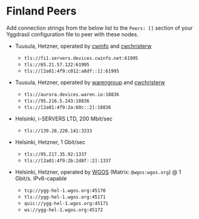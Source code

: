 # Finland Peers

Add connection strings from the below list to the `Peers: []` section of your
Yggdrasil configuration file to peer with these nodes.

* Tuusula, Hetzner, operated by [cwinfo](https://cwinfo.net) and [cwchristerw](https://christerwaren.fi)
  * `tls://fi1.servers.devices.cwinfo.net:61995`
  * `tls://65.21.57.122:61995`
  * `tls://[2a01:4f9:c012:a8df::1]:61995`

* Tuusula, Hetzner, operated by [warengroup](https://waren.io) and [cwchristerw](https://christerwaren.fi)
  * `tls://aurora.devices.waren.io:18836`
  * `tls://95.216.5.243:18836`
  * `tls://[2a01:4f9:2a:60c::2]:18836`
  
* Helsinki, i-SERVERS LTD, 200 Mbit/sec
  * `tls://139.28.220.141:3333`

* Helsinki, Hetzner, 1 Gbit/sec
  * `tls://95.217.35.92:1337`
  * `tls://[2a01:4f9:2b:2d8f::2]:1337`

* Helsinki, Hetzner, operated by [WGOS](https://github.com/WGOS) (Matrix: `@wgos:wgos.org`) @ 1 Gbit/s. IPv6-capable
  * `tcp://ygg-hel-1.wgos.org:45170`
  * `tls://ygg-hel-1.wgos.org:45171`
  * `quic://ygg-hel-1.wgos.org:45171`
  * `ws://ygg-hel-1.wgos.org:45172`

